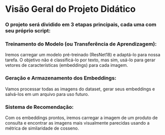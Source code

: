 # Visão Geral do Projeto Didático
### O projeto será dividido em 3 etapas principais, cada uma com seu próprio script:

### Treinamento do Modelo (ou Transferência de Aprendizagem): 
Iremos carregar um modelo pré-treinado (ResNet18) e adaptá-lo para nossa tarefa. O objetivo não é classificá-lo por texto, mas sim, usá-lo para gerar vetores de características (embeddings) para cada imagem.

### Geração e Armazenamento dos Embeddings: 
Vamos processar todas as imagens do dataset, gerar seus embeddings e salvá-los em um arquivo para uso futuro.

### Sistema de Recomendação: 
Com os embeddings prontos, iremos carregar a imagem de um produto de consulta e encontrar as imagens mais visualmente parecidas usando a métrica de similaridade de cosseno.
